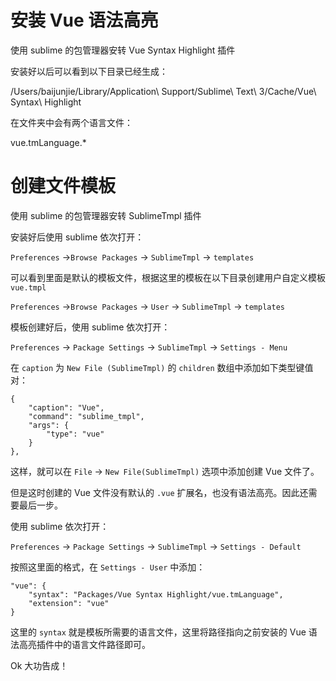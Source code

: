 # 安装 Vue 语法高亮

使用 sublime 的包管理器安转 Vue Syntax Highlight 插件

安装好以后可以看到以下目录已经生成：

/Users/baijunjie/Library/Application\ Support/Sublime\ Text\ 3/Cache/Vue\ Syntax\ Highlight

在文件夹中会有两个语言文件：

vue.tmLanguage.*



# 创建文件模板

使用 sublime 的包管理器安转 SublimeTmpl 插件

安装好后使用 sublime 依次打开：

`Preferences` ->`Browse Packages` -> `SublimeTmpl` -> `templates`

可以看到里面是默认的模板文件，根据这里的模板在以下目录创建用户自定义模板 `vue.tmpl`

`Preferences` ->`Browse Packages` -> `User` ->  `SublimeTmpl` -> `templates`

模板创建好后，使用 sublime 依次打开：

`Preferences` -> `Package Settings` -> `SublimeTmpl` -> `Settings - Menu`

在 `caption` 为 `New File (SublimeTmpl)` 的 `children` 数组中添加如下类型键值对：

```
{
    "caption": "Vue",
    "command": "sublime_tmpl",
    "args": {
      	"type": "vue"
    }
},
```

这样，就可以在 `File` -> `New File(SublimeTmpl)` 选项中添加创建 Vue 文件了。

但是这时创建的 Vue 文件没有默认的 `.vue` 扩展名，也没有语法高亮。因此还需要最后一步。

使用 sublime 依次打开：

`Preferences` -> `Package Settings` -> `SublimeTmpl` -> `Settings - Default`

按照这里面的格式，在 `Settings - User` 中添加：

```
"vue": {
	"syntax": "Packages/Vue Syntax Highlight/vue.tmLanguage",
	"extension": "vue"
}
```

这里的 `syntax` 就是模板所需要的语言文件，这里将路径指向之前安装的 Vue 语法高亮插件中的语言文件路径即可。

Ok 大功告成！



